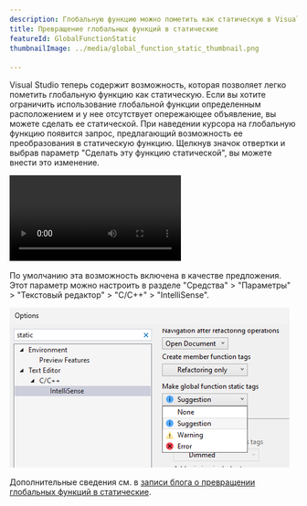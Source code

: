 ```yaml
---
description: Глобальную функцию можно пометить как статическую в Visual Studio.
title: Превращение глобальных функций в статические
featureId: GlobalFunctionStatic
thumbnailImage: ../media/global_function_static_thumbnail.png

---
```



Visual Studio теперь содержит возможность, которая позволяет легко пометить глобальную функцию как статическую. Если вы хотите ограничить использование глобальной функции определенным расположением и у нее отсутствует опережающее объявление, вы можете сделать ее статической.
При наведении курсора на глобальную функцию появится запрос, предлагающий возможность ее преобразования в статическую функцию. Щелкнув значок отвертки и выбрав параметр "Сделать эту функцию статической", вы можете внести это изменение.

![Пример превращения глобальной функции в статическую](../media/global_function_static_example.mp4 "[Пример превращения глобальной функции в статическую")

По умолчанию эта возможность включена в качестве предложения. Этот параметр можно настроить в разделе "Средства" > "Параметры" > "Текстовый редактор" > "C/C++" > "IntelliSense".

![Параметр для превращения глобальной функции в статическую](../media/global_function_static_setting.png "Параметр для превращения глобальной функции в статическую")

Дополнительные сведения см. в [записи блога о превращении глобальных функций в статические](https://aka.ms/MakeGlobalFunctionStaticBlogPost).
